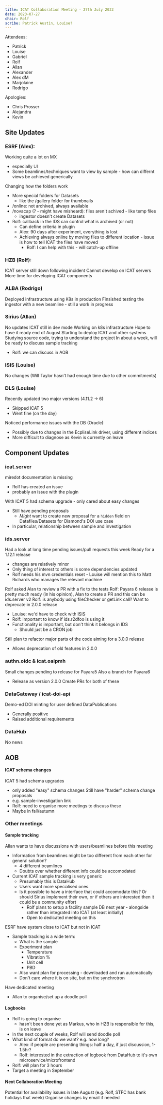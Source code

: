 ```yaml
---
title: ICAT Collaboration Meeting - 27th July 2023
date: 2023-07-27
chair: Rolf
scribe: Patrick Austin, Louise?
---
```


Attendees:
- Patrick
- Louise
- Gabriel
- Rolf
- Allan
- Alexander
- Alex dM
- Marjolaine
- Rodrigo

Apologies:
- Chris Prosser
- Alejandra
- Kevin


## Site Updates
### ESRF (Alex):
Working quite a lot on MX
- especially UI
- Some beamlines/techniques want to view by sample - how can differnt views be achieved generically

Changing how the folders work
- More special folders for Datasets
  - like the /gallery folder for thumbnails
- /online: not archived, always available
- /novacap (? - might have misheard): files aren't achived - like temp files
  - ingestor doesn't create Datasets
- Rolf: callback in the IDS can control what is archived (or not)
  - Can define criteria in plugin
  - Alex: 90 days after experiment, everything is lost
  - Achieving always online by moving files to different location - issue is how to tell ICAT the files have moved
    - Rolf: I can help with this - will catch-up offline

### HZB (Rolf):
ICAT server still down following incident
Cannot develop on ICAT servers
More time for developing ICAT components

### ALBA (Rodrigo)
Deployed infrastructure using K8s in production
Finsished testing the ingestor with a new beamline - still a work in progress

### Sirius (Allan)
No updates
ICAT still in dev mode
Working on k8s infrastructure
Hope to have it ready end of August
Starting to deploy ICAT and other systems
Studying source code, trying to understand the project
In about a week, will be ready to discuss sample tracking
  - Rolf: we can discuss in AOB

### ISIS (Louise)
No changes (Will Taylor hasn't had enough time due to other commitments)

### DLS (Louise)
Recently updated two major versions (4.11.2 -> 6)
- Skipped ICAT 5
- Went fine (on the day)

Noticed performance issues with the DB (Oracle)
- Possibly due to changes in the EcpliseLink driver, using different indices
- More difficult to diagnose as Kevin is currently on leave


## Component Updates

### icat.server
miredot documentation is missing
- Rolf has created an issue
- probably an issue with the plugin

With ICAT 5 had schema upgrade - only cared about easy changes
- Still have pending proposals
    - *Might* want to create new proposal for a `hidden` field on Datafiles/Datasets for Diamond's DOI use case
- In particular, relationship between sample and investigation

### ids.server
Had a look at long time pending issues/pull requests this week
Ready for a 1.12.1 release
  - changes are relatively minor
  - Only thing of interest to others is some dependencies updated
  - Rolf needs his mvn credentials reset - Louise will mention this to Matt Richards who manages the relevant machine

Rolf asked Alan to review a PR with a fix to the tests
Rolf: Payara 6 release is pretty much ready (in his opinion), Alan to create a PR and this can be ids.server v2
Rolf: is anybody using fileChecker or getLink call? Want to deprecate in 2.0.0 release
- Louise: we'd have to check with ISIS
- Rolf: important to know if ids.r2dfoo is using it
- Functionality is important, but don't think it belongs in IDS
    - Should just be a CRON job

Still plan to refactor major parts of the code aiming for a 3.0.0 release
- Allows deprecation of old features in 2.0.0


### authn.oidc & icat.oaipmh
Small changes pending to release for Payara5
Also a branch for Payara6
- Release as version 2.0.0
Create PRs for both of these

### DataGateway / icat-doi-api
Demo-ed DOI minting for user defined DataPublications
- Generally positive
- Raised additional requirements

### DataHub
No news

## AOB

#### ICAT schema changes

ICAT 5 had schema upgrades
  - only added "easy" schema changes
Still have "harder" schema change proposals
  - e.g. sample-investigation link
  - Rolf: need to organise more meetings to discuss these
  - Maybe in fall/autumn

### Other meetings

#### Sample tracking
Allan wants to have discussions with users/beamlines before this meeting
- Information from beamlines might be too different from each other for general solution?
  - 4 different beamlines
  - Doubts over whether different info could be accomodated
- Current ICAT sample tracking is very generic
  - Presumably this is DataHub
  - Users want more specialised ones
  - Is it possible to have a interface that could accomodate this? Or should Sirius implement their own, or if others are interested then it could be a community effort
      - Rolf plans to setup a facility sample DB next year - alongside rather than integrated into ICAT (at least initially)
      - Open to dedicated meeting on this

ESRF have system close to ICAT but not in ICAT
- Sample tracking is a wide term:
    - What is the sample
    - Experiment plan
        - Temperature
        - Vibration %
        - Unit cell
        - PBD
    - Also want plan for processing - downloaded and run automatically
    - Don't care where it is on site, but on the synchrotron

Have dedicated meeting
  - Allan to organise/set up a doodle poll

#### Logbooks
- Rolf is going to organise
  - hasn't been done yet as Markus, who in HZB is responsible for this, is on leave
- In the next couple of weeks, Rolf will send doodle poll
- What kind of format do we want? e.g. how long?
   - Alex: if people are presenting things: half a day, if just discussion, 1-1.5hr?
   - Rolf: interested in the extraction of logbook from DataHub to it's own microservice/microfrontend
- Rolf: will plan for 3 hours
- Target a meeting in September

#### Next Collaboration Meeting
Potential for availability issues in late August (e.g. Rolf, STFC has bank holidays that week)
Organise changes by email if needed
